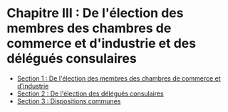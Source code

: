 # Chapitre III   :  De l'élection des membres des chambres de commerce et d'industrie et des délégués consulaires

- [Section 1  :   De l'élection des membres des chambres de commerce et d'industrie](section-1)
- [Section 2  :   De l'élection des délégués consulaires](section-2)
- [Section 3 :  Dispositions communes](section-3)
